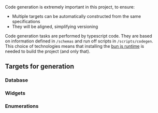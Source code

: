 Code generation is extremely important in this project, to ensure:

- Multiple targets can be automatically constructed from the same specifications
- They will be aligned, simplifying versioning

Code generation tasks are performed by typescript code. They are based on information defined in `/schemas` and run off scripts in `/scripts/codegen`.  
This choice of technologies means that installing the [bun js runtime](https://bun.sh/) is needed to build the project (and only that).

## Targets for generation

### Database

### Widgets

### Enumerations
